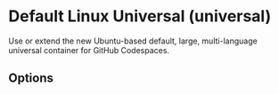 
# Default Linux Universal (universal)

Use or extend the new Ubuntu-based default, large, multi-language universal container for GitHub Codespaces.

## Options


